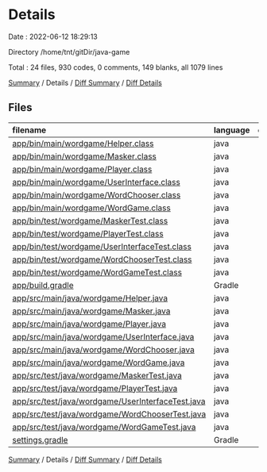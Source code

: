 # Details

Date : 2022-06-12 18:29:13

Directory /home/tnt/gitDir/java-game

Total : 24 files,  930 codes, 0 comments, 149 blanks, all 1079 lines

[Summary](results.md) / Details / [Diff Summary](diff.md) / [Diff Details](diff-details.md)

## Files
| filename | language | code | comment | blank | total |
| :--- | :--- | ---: | ---: | ---: | ---: |
| [app/bin/main/wordgame/Helper.class](/app/bin/main/wordgame/Helper.class) | java | 11 | 0 | 0 | 11 |
| [app/bin/main/wordgame/Masker.class](/app/bin/main/wordgame/Masker.class) | java | 22 | 0 | 0 | 22 |
| [app/bin/main/wordgame/Player.class](/app/bin/main/wordgame/Player.class) | java | 30 | 0 | 0 | 30 |
| [app/bin/main/wordgame/UserInterface.class](/app/bin/main/wordgame/UserInterface.class) | java | 77 | 0 | 1 | 78 |
| [app/bin/main/wordgame/WordChooser.class](/app/bin/main/wordgame/WordChooser.class) | java | 17 | 0 | 0 | 17 |
| [app/bin/main/wordgame/WordGame.class](/app/bin/main/wordgame/WordGame.class) | java | 54 | 0 | 0 | 54 |
| [app/bin/test/wordgame/MaskerTest.class](/app/bin/test/wordgame/MaskerTest.class) | java | 16 | 0 | 0 | 16 |
| [app/bin/test/wordgame/PlayerTest.class](/app/bin/test/wordgame/PlayerTest.class) | java | 34 | 0 | 0 | 34 |
| [app/bin/test/wordgame/UserInterfaceTest.class](/app/bin/test/wordgame/UserInterfaceTest.class) | java | 37 | 0 | 1 | 38 |
| [app/bin/test/wordgame/WordChooserTest.class](/app/bin/test/wordgame/WordChooserTest.class) | java | 16 | 0 | 0 | 16 |
| [app/bin/test/wordgame/WordGameTest.class](/app/bin/test/wordgame/WordGameTest.class) | java | 44 | 0 | 0 | 44 |
| [app/build.gradle](/app/build.gradle) | Gradle | 26 | 0 | 6 | 32 |
| [app/src/main/java/wordgame/Helper.java](/app/src/main/java/wordgame/Helper.java) | java | 11 | 0 | 3 | 14 |
| [app/src/main/java/wordgame/Masker.java](/app/src/main/java/wordgame/Masker.java) | java | 17 | 0 | 5 | 22 |
| [app/src/main/java/wordgame/Player.java](/app/src/main/java/wordgame/Player.java) | java | 77 | 0 | 18 | 95 |
| [app/src/main/java/wordgame/UserInterface.java](/app/src/main/java/wordgame/UserInterface.java) | java | 78 | 0 | 17 | 95 |
| [app/src/main/java/wordgame/WordChooser.java](/app/src/main/java/wordgame/WordChooser.java) | java | 28 | 0 | 6 | 34 |
| [app/src/main/java/wordgame/WordGame.java](/app/src/main/java/wordgame/WordGame.java) | java | 93 | 0 | 21 | 114 |
| [app/src/test/java/wordgame/MaskerTest.java](/app/src/test/java/wordgame/MaskerTest.java) | java | 15 | 0 | 4 | 19 |
| [app/src/test/java/wordgame/PlayerTest.java](/app/src/test/java/wordgame/PlayerTest.java) | java | 51 | 0 | 13 | 64 |
| [app/src/test/java/wordgame/UserInterfaceTest.java](/app/src/test/java/wordgame/UserInterfaceTest.java) | java | 82 | 0 | 27 | 109 |
| [app/src/test/java/wordgame/WordChooserTest.java](/app/src/test/java/wordgame/WordChooserTest.java) | java | 17 | 0 | 7 | 24 |
| [app/src/test/java/wordgame/WordGameTest.java](/app/src/test/java/wordgame/WordGameTest.java) | java | 67 | 0 | 18 | 85 |
| [settings.gradle](/settings.gradle) | Gradle | 10 | 0 | 2 | 12 |

[Summary](results.md) / Details / [Diff Summary](diff.md) / [Diff Details](diff-details.md)